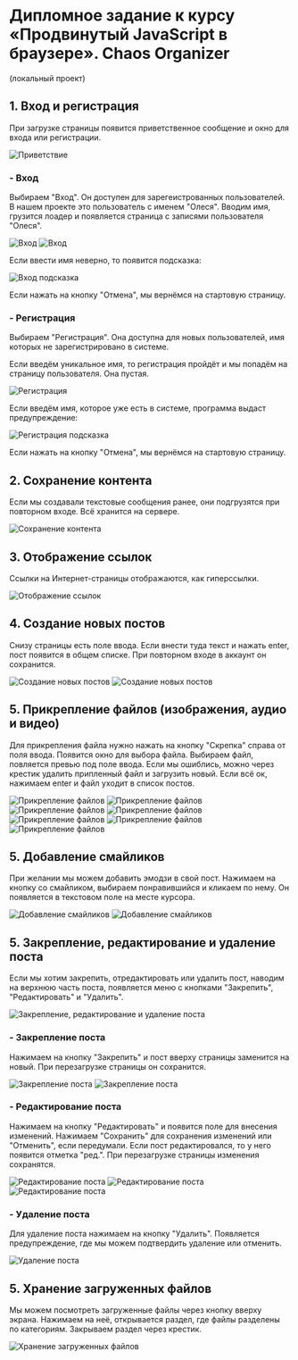 # Дипломное задание к курсу «Продвинутый JavaScript в браузере». Chaos Organizer
(локальный проект)

## 1. Вход и регистрация

При загрузке страницы появится приветственное сообщение и окно для входа или регистрации.

<image src="/src/pic/README/1.PNG" alt="Приветствие">

### - Вход

Выбираем "Вход". Он доступен для зарегеистрованных пользователей. В нашем проекте это пользователь с именем "Олеся". Вводим имя, грузится лоадер и появляется страница с записями пользователя "Олеся".

<image src="/src/pic/README/2.PNG" alt="Вход">

<image src="/src/pic/README/3.PNG" alt="Вход">

Если ввести имя неверно, то появится подсказка:

<image src="/src/pic/README/4.PNG" alt="Вход подсказка">

Если нажать на кнопку "Отмена", мы вернёмся на стартовую страницу.

### - Регистрация

Выбираем "Регистрация". Она доступна для новых пользователей, имя которых не зарегистрировано в системе.

Если введём уникальное имя, то регистрация пройдёт и мы попадём на страницу пользователя. Она пустая.

<image src="/src/pic/README/5.PNG" alt="Регистрация">

Если введём имя, которое уже есть в системе, программа выдаст предупреждение:

<image src="/src/pic/README/6.PNG" alt="Регистрация подсказка">

Если нажать на кнопку "Отмена", мы вернёмся на стартовую страницу.

## 2. Сохранение контента

Если мы создавали текстовые сообщения ранее, они подгрузятся при повторном входе. Всё хранится на сервере.

<image src="/src/pic/README/7.PNG" alt="Сохранение контента">

## 3. Отображение ссылок

Ссылки на Интернет-страницы отображаются, как гиперссылки.

<image src="/src/pic/README/8.PNG" alt="Отображение ссылок">

## 4. Создание новых постов

Снизу страницы есть поле ввода. Если внести туда текст и нажать enter, пост появится в общем списке. При повторном входе в аккаунт он сохранится.

<image src="/src/pic/README/9.PNG" alt="Создание новых постов">

<image src="/src/pic/README/10.PNG" alt="Создание новых постов">

## 5. Прикрепление файлов (изображения, аудио и видео)

Для прикрепления файла нужно нажать на кнопку "Скрепка" справа от поля ввода. Появится окно для выбора файла. Выбираем файл, повляется превью под поле ввода. Если мы ошиблись, можно через крестик удалить припленный файл и загрузить новый. Если всё ок, нажимаем enter и файл уходит в список постов.

<image src="/src/pic/README/11.PNG" alt="Прикрепление файлов">

<image src="/src/pic/README/12.PNG" alt="Прикрепление файлов">

<image src="/src/pic/README/13.PNG" alt="Прикрепление файлов">

<image src="/src/pic/README/14.PNG" alt="Прикрепление файлов">

<image src="/src/pic/README/15.PNG" alt="Прикрепление файлов">

<image src="/src/pic/README/16.PNG" alt="Прикрепление файлов">

<image src="/src/pic/README/17.PNG" alt="Прикрепление файлов">

## 5. Добавление смайликов

При желании мы можем добавить эмодзи в свой пост. Нажимаем на кнопку со смайликом, выбираем понравившийся и кликаем по нему. Он появляется в текстовом поле на месте курсора.

<image src="/src/pic/README/18.PNG" alt="Добавление смайликов">

<image src="/src/pic/README/19.PNG" alt="Добавление смайликов">

## 5. Закрепление, редактирование и удаление поста

Если мы хотим закрепить, отредактировать или удалить пост, наводим на верхнюю часть поста, появляется меню с кнопками "Закрепить", "Редактировать" и "Удалить".

<image src="/src/pic/README/20.PNG" alt="Закрепление, редактирование и удаление поста">

### - Закрепление поста

Нажимаем на кнопку "Закрепить" и пост вверху страницы заменится на новый. При перезагрузке страницы он сохранится.

<image src="/src/pic/README/21.PNG" alt="Закрепление поста">

<image src="/src/pic/README/22.PNG" alt="Закрепление поста">

### - Редактирование поста

Нажимаем на кнопку "Редактировать" и появится поле для внесения изменений. Нажимаем "Сохранить" для сохранения изменений или "Отменить", если передумали. Если пост редактировался, то у него появится отметка "ред.". При перезагрузке страницы изменения сохранятся.

<image src="/src/pic/README/23.PNG" alt="Редактирование поста">

<image src="/src/pic/README/24.PNG" alt="Редактирование поста">

<image src="/src/pic/README/25.PNG" alt="Редактирование поста">

### - Удаление поста

Для удаление поста нажимаем на кнопку "Удалить". Появляется предупреждение, где мы можем подтвердить удаление или отменить.

<image src="/src/pic/README/26.PNG" alt="Удаление поста">

## 5. Хранение загруженных файлов

Мы можем посмотреть загруженные файлы через кнопку вверху экрана. Нажимаем на неё, открывается раздел, где файлы разделены по категориям. Закрываем раздел через крестик.

<image src="/src/pic/README/27.PNG" alt="Хранение загруженных файлов">   